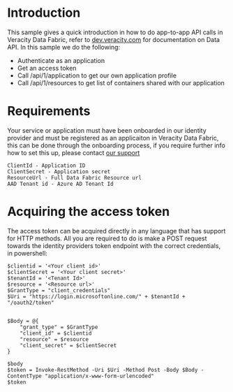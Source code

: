 # Introduction 

This sample gives a quick introduction in how to do app-to-app API calls in Veracity Data Fabric, refer to [dev.veracity.com](https://developer.veracity.com/doc/data-fabric-api#overview-0) for documentation on Data API.
In this sample we do the following:
- Authenticate as an application
- Get an access token
- Call /api/1/application to get our own application profile
- Call /api/1/resources to get list of containers shared with our application

# Requirements
Your service or application must have been onboarded in our identity provider and must be registered as an applicaiton in Veracity Data Fabric, this can be done through the onboarding process, if you require further info how to set this up, please contact [our support](https://services.veracity.com/form/SupportAnonymous)

```
ClientId - Application ID
ClientSecret - Application secret
ResourceUrl - Full Data Fabric Resource url
AAD Tenant id - Azure AD Tenant Id
```

# Acquiring the access token
The access token can be acquired directly in any language that has support for HTTP methods. All you are required to do is make a POST request towards the identity providers token endpoint with the correct credentials, in powershell:
```
$clientid = '<Your client id>'
$clientSecret = '<Your client secret>'
$tenantId = '<Tenant Id>'
$resource = '<Resource url>'
$GrantType = "client_credentials"
$Uri = "https://login.microsoftonline.com/" + $tenantId + "/oauth2/token"
 
 
$Body = @{
    "grant_type" = $GrantType
    "client_id" = $clientid
    "resource" = $resource
    "client_secret" = $clientSecret
}
 
$body
$token = Invoke-RestMethod -Uri $Uri -Method Post -Body $Body -ContentType "application/x-www-form-urlencoded"
$token
```